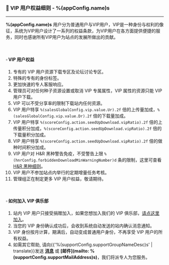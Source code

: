 ### :orange_book: VIP 用户权益细则 - %(appConfig.name)s
---
**%(appConfig.name)s** 用户分为普通用户与VIP用户，VIP是一种身份与权利的像征，系统为VIP用户设计了一系列的权益条款，为VIP用户在各方面提供便捷的服务，同时也感谢所有VIP用户为站点的发展所做出的贡献。

&emsp;

#### :white_small_square: VIP 用户权益

1. 专有的 VIP 用户资源下载专区及论坛讨论专区。
1. 特殊的专有的身份标签。
1. 更加快速的专人客服响应。
1. 管理员可对任何种子资源设置或取消 VIP 专属属性，VIP 属性的资源只能 VIP 用户下载。
1. VIP 可以不受分享率的限制下载站内任何资源。
1. VIP 用户特享 `%(salesGlobalConfig.vip.value.Ur).2f` 倍的上传量加成，`%(salesGlobalConfig.vip.value.Dr).2f` 倍的下载量加成。
1. VIP 用户特享 `%(scoreConfig.action.seedUpDownload.vipRatio).2f` 倍的上传量积分加成，`%(scoreConfig.action.seedUpDownload.vipRatio).2f` 倍的下载量积分加成。
1. VIP 用户特享 `%(scoreConfig.action.seedUpDownload.vipRatio).2f` 倍的做种时间积分加成。
1. VIP 用户对 H&R 黑种警告免疫，不受警告上限 `%(hnrConfig.forbiddenDownloadMinWarningNumber)d` 条的限制，这里可查看 [H&R 黑种细则](/about/manual/hnrRules)。
1. VIP 用户不参加站点内举行的定期增量任务考核。
1. 管理组正在制定更多 VIP 用户权益，敬请期待。

&emsp;

#### :white_small_square: 如何加入 VIP 俱乐部

1. 站内 VIP 用户只接受捐赠加入，如果您想加入我们的 VIP 俱乐部，[请点这里加入](/vip/rules)。
1. 当您的 VIP 身份确认成功后，会收到系统自动发送的站内确认消息通知。
1. VIP 身份按月计算，期满后，自动变成普通用户身份，不再享受 VIP 用户的所有权益。
1. 如需其它帮助, 请向{{'%(supportConfig.supportGroupNameDesc)s' | translate}}发送 **[消息](/messages/send?to=%(supportConfig.supportGroupName)s)** 或 **[邮件](mailto: %(supportConfig.supportMailAddress)s)**，我们将派专人为您服务。